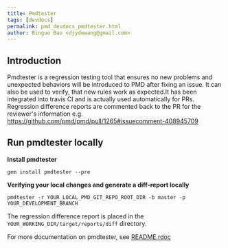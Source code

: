 ```yaml
---
title: Pmdtester
tags: [devdocs]
permalink: pmd_devdocs_pmdtester.html
author: Binguo Bao <djydewang@gmail.com>
---
```


## Introduction
Pmdtester is a regression testing tool that ensures no new problems and unexpected behaviors will be introduced to PMD after fixing an issue. 
It can also be used to verify, that new rules work as expected.It has been integrated into travis CI and is actually used automatically for PRs.
Regression difference reports are commented back to the PR for the reviewer's information e.g. https://github.com/pmd/pmd/pull/1265#issuecomment-408945709

## Run pmdtester locally
**Install pmdtester**  

`gem install pmdtester --pre`  

**Verifying your local changes and generate a diff-report locally**  

`pmdtester -r YOUR_LOCAL_PMD_GIT_REPO_ROOT_DIR -b master -p YOUR_DEVELOPMENT_BRANCH`  

The regression difference report is placed in the `YOUR_WORKING_DIR/target/reports/diff` directory.

For more documentation on pmdtester, see [README.rdoc](https://github.com/pmd/pmd-regression-tester/blob/master/README.rdoc)
